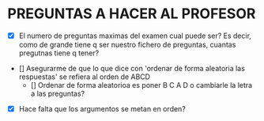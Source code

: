# PREGUNTAS A HACER AL PROFESOR

- [x] El numero de preguntas maximas del examen cual puede ser?
Es decir, como de grande tiene q ser nuestro fichero de preguntas, cuantas pregutnas tiene q tener?

- [] Asegurarme de que lo que dice con 'ordenar de forma aleatoria las respuestas' se refiera al orden de ABCD
    - [] Ordenar de forma aleatorioa es poner B C A D o cambiarle la letra a las preguntas?

- [x] Hace falta que los argumentos se metan en orden?
